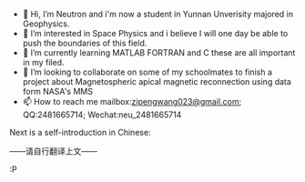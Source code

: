 - 👋 Hi, I’m Neutron and i'm now a student in Yunnan Unverisity majored in Geophysics.
- 👀 I’m interested in Space Physics and i believe I will one day be able to push the boundaries of this field.
- 🌱 I’m currently learning MATLAB FORTRAN and C these are all important in my filed.
- 💞️ I’m looking to collaborate on some of my schoolmates to finish a project about Magnetospheric apical magnetic reconnection using data form NASA's MMS
- 📫 How to reach me mailbox:zipengwang023@gmail.com; QQ:2481665714; Wechat:neu_2481665714

<!---
NeuStr-Ynu/NeuStr-Ynu is a ✨ special ✨ repository because its `README.md` (this file) appears on your GitHub profile.
You can click the Preview link to take a look at your changes.
--->
Next is a self-introduction in Chinese:

——请自行翻译上文——

:P
